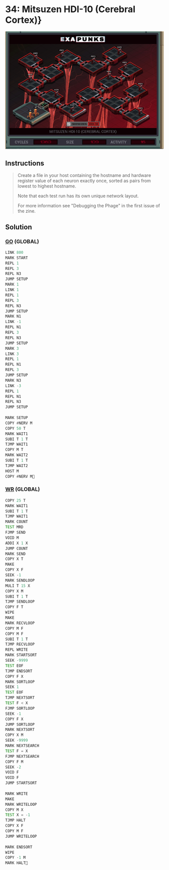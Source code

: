 # 34: Mitsuzen HDI-10 (Cerebral Cortex)}
<div align='center'><img src='PB036.gif' /></div>

## Instructions
>Create a file in your host containing the hostname and hardware register value of each neuron exactly once, sorted as pairs from lowest to highest hostname.
>
>Note that each test run has its own unique network layout.
>
>For more information see "Debugging the Phage" in the first issue of the zine.

## Solution

### [GO](GO.exa) (GLOBAL)
```asm
LINK 800
MARK START
REPL 1
REPL 3
REPL N3
JUMP SETUP
MARK 1
LINK 1
REPL 1
REPL 3
REPL N3
JUMP SETUP
MARK N1
LINK -1
REPL N1
REPL 3
REPL N3
JUMP SETUP
MARK 3
LINK 3
REPL 1
REPL N1
REPL 3
JUMP SETUP
MARK N3
LINK -3
REPL 1
REPL N1
REPL N3
JUMP SETUP

MARK SETUP
COPY #NERV M
COPY 50 T
MARK WAIT1
SUBI T 1 T
TJMP WAIT1
COPY M T
MARK WAIT2
SUBI T 1 T
TJMP WAIT2
HOST M
COPY #NERV M
```

### [WR](WR.exa) (GLOBAL)
```asm
COPY 25 T
MARK WAIT1
SUBI T 1 T
TJMP WAIT1
MARK COUNT
TEST MRD
FJMP SEND
VOID M
ADDI X 1 X
JUMP COUNT
MARK SEND
COPY X T
MAKE
COPY X F
SEEK -1
MARK SENDLOOP
MULI T 15 X
COPY X M
SUBI T 1 T
TJMP SENDLOOP
COPY F T
WIPE
MAKE
MARK RECVLOOP
COPY M F
COPY M F
SUBI T 1 T
TJMP RECVLOOP
REPL WRITE
MARK STARTSORT
SEEK -9999
TEST EOF
TJMP ENDSORT
COPY F X
MARK SORTLOOP
SEEK 1
TEST EOF
TJMP NEXTSORT
TEST F < X
FJMP SORTLOOP
SEEK -1
COPY F X
JUMP SORTLOOP
MARK NEXTSORT
COPY X M
SEEK -9999
MARK NEXTSEARCH
TEST F = X
FJMP NEXTSEARCH
COPY F M
SEEK -2
VOID F
VOID F
JUMP STARTSORT

MARK WRITE
MAKE
MARK WRITELOOP
COPY M X
TEST X = -1
TJMP HALT
COPY X F
COPY M F
JUMP WRITELOOP

MARK ENDSORT
WIPE
COPY -1 M
MARK HALT
```